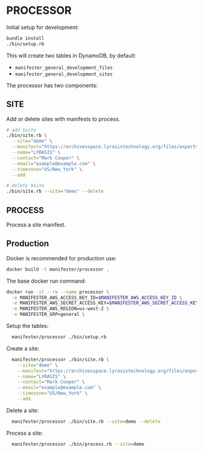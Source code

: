 # PROCESSOR

Initial setup for development:

```bash
bundle install
./bin/setup.rb
```

This will create two tables in DynamoDB, by default:

- `manifester_general_development_files`
- `manifester_general_development_sites`

The processor has two components:

## SITE

Add or delete sites with manifests to process.

```bash
# add $site
./bin/site.rb \
  --site="demo" \
  --manifest="https://archivesspace.lyrasistechnology.org/files/exports/manifest_ead_xml.csv" \
  --name="LYRASIS" \
  --contact="Mark Cooper" \
  --email="example@example.com" \
  --timezone="US/New_York" \
  --add

# delete $site
./bin/site.rb --site="demo" --delete
```

## PROCESS

Process a site manifest.

## Production

Docker is recommended for production use:

```bash
docker build -t manifester/processor .
```

The base docker run command:

```bash
docker run -it --rm --name processor \
  -e MANIFESTER_AWS_ACCESS_KEY_ID=$MANIFESTER_AWS_ACCESS_KEY_ID \
  -e MANIFESTER_AWS_SECRET_ACCESS_KEY=$MANIFESTER_AWS_SECRET_ACCESS_KEY \
  -e MANIFESTER_AWS_REGION=us-west-2 \
  -e MANIFESTER_GRP=general \
```

Setup the tables:

```bash
  manifester/processor ./bin/setup.rb
```

Create a site:

```bash
  manifester/processor ./bin/site.rb \
    --site="demo" \
    --manifest="https://archivesspace.lyrasistechnology.org/files/exports/manifest_ead_xml.csv" \
    --name="LYRASIS" \
    --contact="Mark Cooper" \
    --email="example@example.com" \
    --timezone="US/New_York" \
    --add
```

Delete a site:

```bash
  manifester/processor ./bin/site.rb --site=demo --delete
```

Process a site:

```bash
  manifester/processor ./bin/process.rb --site=demo
```
